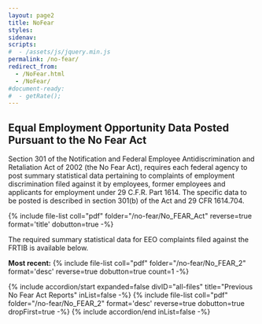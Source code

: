 ```yaml
---
layout: page2
title: NoFear
styles:
sidenav:
scripts:
#  - /assets/js/jquery.min.js
permalink: /no-fear/
redirect_from:
  - /NoFear.html
  - /NoFear/
#document-ready:
#  - getRate();
---
```


## Equal Employment Opportunity Data Posted Pursuant to the No Fear Act

Section 301 of the Notification and Federal Employee Antidiscrimination and Retaliation Act of 2002 (the No Fear Act), requires each federal agency to post summary statistical data pertaining to complaints of employment discrimination filed against it by employees, former employees and applicants for employment under 29 C.F.R. Part 1614. The specific data to be posted is described in section 301(b) of the Act and 29 CFR 1614.704.

{% include file-list coll="pdf" folder="/no-fear/No_FEAR_Act" reverse=true format='title' dobutton=true -%}

The required summary statistical data for EEO complaints filed against the FRTIB is available below.

__Most recent:__ {% include file-list coll="pdf" folder="/no-fear/No_FEAR_2" format='desc' reverse=true dobutton=true count=1 -%}

<div class="usa-accordion">
{% include accordion/start expanded=false divID="all-files" title="Previous No Fear Act Reports" inList=false -%}
{% include file-list coll="pdf" folder="/no-fear/No_FEAR_2" format='desc' reverse=true dobutton=true dropFirst=true -%}
{% include accordion/end  inList=false -%}
</div>

<!--
{% include file-list coll="pdf" folder="/no-fear/No_FEAR_2" reverse=true format='title' dobutton=true -%}
-->

<!-- CONTENT END -->
